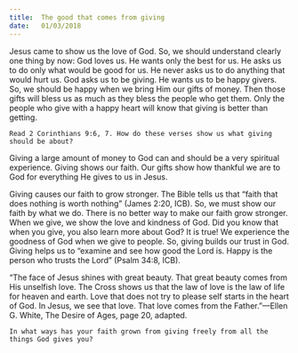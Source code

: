 ```yaml
---
title:  The good that comes from giving
date:   01/03/2018
---
```


Jesus came to show us the love of God. So, we should understand clearly one thing by now: God loves us. He wants only the best for us. He asks us to do only what would be good for us. He never asks us to do anything that would hurt us. God asks us to be giving. He wants us to be happy givers. So, we should be happy when we bring Him our gifts of money. Then those gifts will bless us as much as they bless the people who get them. Only the people who give with a happy heart will know that giving is better than getting. 

`Read 2 Corinthians 9:6, 7. How do these verses show us what giving should be about?` 

Giving a large amount of money to God can and should be a very spiritual experience. Giving shows our faith. Our gifts show how thankful we are to God for everything He gives to us in Jesus. 

Giving causes our faith to grow stronger. The Bible tells us that “faith that does nothing is worth nothing” (James 2:20, ICB). So, we must show our faith by what we do. There is no better way to make our faith grow stronger. When we give, we show the love and kindness of God. Did you know that when you give, you also learn more about God? It is true! We experience the goodness of God when we give to people. So, giving builds our trust in God. Giving helps us to “examine and see how good the Lord is. Happy is the person who trusts the Lord” (Psalm 34:8, ICB). 

“The face of Jesus shines with great beauty. That great beauty comes from His unselfish love. The Cross shows us that the law of love is the law of life for heaven and earth. Love that does not try to please self starts in the heart of God. In Jesus, we see that love. That love comes from the Father.”—Ellen G. White, The Desire of Ages, page 20, adapted. 

`In what ways has your faith grown from giving freely from all the things God gives you?`
